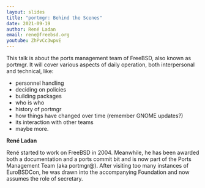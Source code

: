 ```yaml
---
layout: slides
title: "portmgr: Behind the Scenes"
date: 2021-09-19
author: René Ladan
email: rene@freebsd.org
youtube: ZhPvCc3wpvE
---
```


This talk is about the ports management team of FreeBSD, also known as portmgr.
It will cover various aspects of daily operation, both interpersonal and
technical, like:

* personnel handling
* deciding on policies
* building packages
* who is who
* history of portmgr
* how things have changed over time (remember GNOME updates?)
* its interaction with other teams
* maybe more.

**René Ladan**

René started to work on FreeBSD in 2004. Meanwhile, he has been awarded both a
documentation and a ports commit bit and is now part of the Ports Management
Team (aka portmgr@). After visiting too many instances of EuroBSDCon, he was
drawn into the accompanying Foundation and now assumes the role of secretary.
